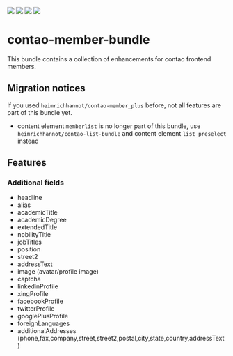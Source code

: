 ![](https://img.shields.io/packagist/v/heimrichhannot/contao-member-bundle.svg)
![](https://img.shields.io/packagist/dt/heimrichhannot/contao-member-bundle.svg)
[![](https://img.shields.io/travis/heimrichhannot/contao-member-bundle/master.svg)](https://travis-ci.org/heimrichhannot/contao-member-bundle/)
[![](https://img.shields.io/coveralls/heimrichhannot/contao-member-bundle/master.svg)](https://coveralls.io/github/heimrichhannot/contao-member-bundle)

# contao-member-bundle

This bundle contains a collection of enhancements for contao frontend members.

## Migration notices

If you used `heimrichhannot/contao-member_plus` before, not all features are part of this bundle yet.

- content element `memberlist` is no longer part of this bundle, use `heimrichhannot/contao-list-bundle` and content element `list_preselect` instead

## Features

### Additional fields
- headline
- alias
- academicTitle
- academicDegree
- extendedTitle
- nobilityTitle
- jobTitles
- position
- street2
- addressText
- image (avatar/profile image)
- captcha
- linkedinProfile
- xingProfile
- facebookProfile
- twitterProfile
- googlePlusProfile
- foreignLanguages
- additionalAddresses (phone,fax,company,street,street2,postal,city,state,country,addressText)
